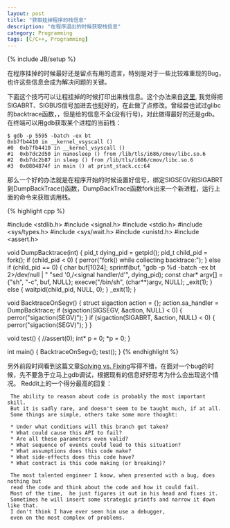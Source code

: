 ```yaml
---
layout: post
title: "获取挂掉程序的栈信息"
description: "在程序退出的时候获取栈信息"
category: Programming
tags: [C/C++, Programming]
---
```

{% include JB/setup %}

在程序挂掉的时候最好还是留点有用的遗言，特别是对于一些比较难重现的Bug，也许这些信息会成为解决问题的关键。

下面这个技巧可以让程挂掉的时候打印出来栈信息。这个办法来自[这里](http://neugierig.org/software/blog/2012/06/backtraces.html), 我觉得把SIGABRT、SIGBUS信号加进去也挺好的，在此做了点修改。曾经尝也试过glibc的backtrace函数，，但是给的信息不全(没有行号)，对此做得最好的还是gdb。 在终端可以用gdb获取某个进程的当前栈：

    $ gdb -p 5595 -batch -ex bt
    0xb7fb4410 in __kernel_vsyscall ()
    #0  0xb7fb4410 in __kernel_vsyscall ()
    #1  0xb7dc2d50 in nanosleep () from /lib/tls/i686/cmov/libc.so.6
    #2  0xb7dc2b87 in sleep () from /lib/tls/i686/cmov/libc.so.6
    #3  0x0804874f in main () at print_stack.cc:64


那么一个好的办法就是在程序开始的时候设置好信号，绑定SIGSEGV和SIGABRT到DumpBackTrace()函数，DumpBackTrace函数fork出来一个新进程，运行上面的命令来获取调用栈。

{% highlight cpp %}

#include <stdlib.h>
#include <signal.h>
#include <stdio.h>
#include <sys/types.h>
#include <sys/wait.h>
#include <unistd.h>
#include <assert.h>

void DumpBacktrace(int) {
    pid_t dying_pid = getpid();
    pid_t child_pid = fork();
    if (child_pid < 0) {
        perror("fork() while collecting backtrace:");
    } else if (child_pid == 0) {
        char buf[1024];
        sprintf(buf, "gdb -p %d -batch -ex bt 2>/dev/null | "
                "sed '0,/<signal handler/d'", dying_pid);
        const char* argv[] = {"sh", "-c", buf, NULL};
        execve("/bin/sh", (char**)argv, NULL);
        _exit(1);
    } else {
        waitpid(child_pid, NULL, 0);
    }
    _exit(1);
}

void BacktraceOnSegv() {
    struct sigaction action = {};
    action.sa_handler = DumpBacktrace;
    if (sigaction(SIGSEGV, &action, NULL) < 0) {
        perror("sigaction(SEGV)");
    }
    if (sigaction(SIGABRT, &action, NULL) < 0) {
        perror("sigaction(SEGV)");
    }
}

void test() {
    //assert(0);
    int* p = 0;
    *p = 0;
}

int main() {
    BacktraceOnSegv();
    test();
}
{% endhighlight %}

另外前段时间看到这篇文章[Solving vs. Fixing](http://www.runswift.ly/solving-bugs.html)写得不错，在面对一个bug的时候，先不要急于立马上gdb调试，根据现有的信息好好思考为什么会出现这个情况。
Reddit上的一个得分最高的回复：


     The ability to reason about code is probably the most important skill. 
     But it is sadly rare, and doesn't seem to be taught much, if at all.
     Some things are simple, others take some more thought:

     * Under what conditions will this branch get taken?
     * What could cause this API to fail?
     * Are all these parameters even valid?
     * What sequence of events could lead to this situation?
     * What assumptions does this code make?
     * What side-effects does this code have?
     * What contract is this code making (or breaking)?
     
     The most talented engineer I know, when presented with a bug, does nothing but 
     read the code and think about the code and how it could fail. 
     Most of the time,  he just figures it out in his head and fixes it. 
     Sometimes he will insert some strategic printfs and narrow it down like that. 
     I don't think I have ever seen him use a debugger, 
     even on the most complex of problems.
